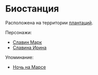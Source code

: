 Биостанция
==========

Расположена на территории [плантаций](mars_plantacii.md).

Персонажи:
- [Славин Марк](../persons/slavin_mark.md)
- [Славина Ирина](../persons/slavina_irina.md)

Упоминание:
- [Ночь на Марсе](../literature/noch_na_marse.md)
